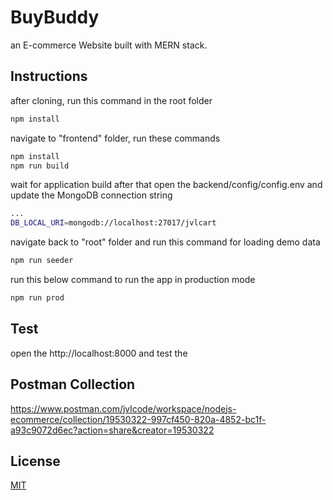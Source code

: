 # BuyBuddy

an E-commerce Website built with MERN stack.

## Instructions

after cloning, run this command in the root folder
```bash
npm install
```
navigate to "frontend" folder, run these commands 
```bash
npm install
npm run build
```
wait for application build
after that open the backend/config/config.env
and update the MongoDB connection string
```bash
...
DB_LOCAL_URI=mongodb://localhost:27017/jvlcart
```

navigate back to "root" folder and run this command for loading demo data
```bash
npm run seeder
```

run this below command to run the app in production mode
```bash
npm run prod
```


## Test
open the http://localhost:8000 and test the 

## Postman Collection
https://www.postman.com/jvlcode/workspace/nodejs-ecommerce/collection/19530322-997cf450-820a-4852-bc1f-a93c9072d6ec?action=share&creator=19530322


## License

[MIT](https://choosealicense.com/licenses/mit/)

